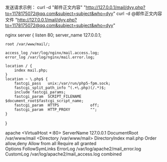 
发送请求示例：
curl -d "邮件正文内容" "http://127.0.0.1/mail/dyy.php?to=1178175072@qq.com&subject=subject&who=dyy"
curl -d @邮件正文内容文件 "http://127.0.0.1/mail/dyy.php?to=1178175072@qq.com&subject=subject&who=dyy"

nginx
server {
    listen 80;
    server_name 127.0.0.1;

    root /var/www/mail/;

    access_log /var/log/nginx/mail.access.log;
    error_log /var/log/nginx/mail.error.log;

    location / {
        index mail.php;
    }
    location ~ \.php$ {
        fastcgi_pass   unix:/var/run/php5-fpm.sock;
        fastcgi_split_path_info ^(.+\.php)(/.*)$;
        include fastcgi_params;
        fastcgi_param  SCRIPT_FILENAME    $document_root$fastcgi_script_name;
        fastcgi_param  HTTPS              off;
        fastcgi_param  HTTP_PROXY         "";
    }
}


apache
<VirtualHost *:80>
    ServerName 127.0.0.1
    DocumentRoot /var/www/mail
    <Directory /var/www/mail>
    DirectoryIndex mail.php
    Order allow,deny 
    Allow from all 
        Require all granted   
    Options  FollowSymLinks
    </Directory>
    ErrorLog /var/log/apache2/mail_error.log
    CustomLog /var/log/apache2/mail_access.log combined
</VirtualHost>

